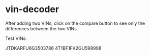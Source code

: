 # vin-decoder

After adding two VINs, click on the compare button to see only the differences between the two VINs.

Test VINs:

JTDKARFU6G3503786
4T1BF1FK2GU598998
